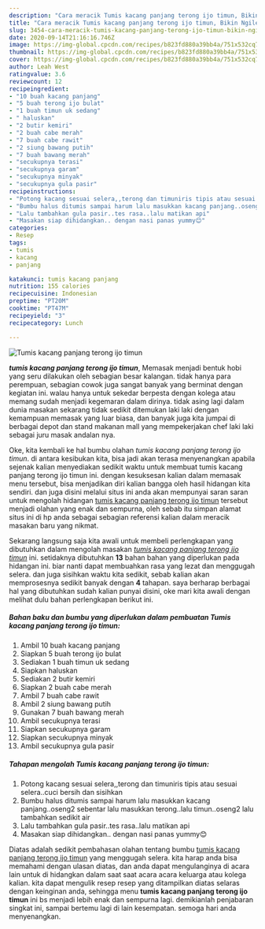 ```yaml
---
description: "Cara meracik Tumis kacang panjang terong ijo timun, Bikin Ngiler"
title: "Cara meracik Tumis kacang panjang terong ijo timun, Bikin Ngiler"
slug: 3454-cara-meracik-tumis-kacang-panjang-terong-ijo-timun-bikin-ngiler
date: 2020-09-14T21:16:16.746Z
image: https://img-global.cpcdn.com/recipes/b823fd880a39bb4a/751x532cq70/tumis-kacang-panjang-terong-ijo-timun-foto-resep-utama.jpg
thumbnail: https://img-global.cpcdn.com/recipes/b823fd880a39bb4a/751x532cq70/tumis-kacang-panjang-terong-ijo-timun-foto-resep-utama.jpg
cover: https://img-global.cpcdn.com/recipes/b823fd880a39bb4a/751x532cq70/tumis-kacang-panjang-terong-ijo-timun-foto-resep-utama.jpg
author: Leah West
ratingvalue: 3.6
reviewcount: 12
recipeingredient:
- "10 buah kacang panjang"
- "5 buah terong ijo bulat"
- "1 buah timun uk sedang"
- " haluskan"
- "2 butir kemiri"
- "2 buah cabe merah"
- "7 buah cabe rawit"
- "2 siung bawang putih"
- "7 buah bawang merah"
- "secukupnya terasi"
- "secukupnya garam"
- "secukupnya minyak"
- "secukupnya gula pasir"
recipeinstructions:
- "Potong kacang sesuai selera,,terong dan timuniris tipis atau sesuai selera..cuci bersih dan sisihkan"
- "Bumbu halus ditumis sampai harum lalu masukkan kacang panjang..oseng2 sebentar lalu masukkan terong..lalu timun..oseng2 lalu tambahkan sedikit air"
- "Lalu tambahkan gula pasir..tes rasa..lalu matikan api"
- "Masakan siap dihidangkan.. dengan nasi panas yummy😊"
categories:
- Resep
tags:
- tumis
- kacang
- panjang

katakunci: tumis kacang panjang 
nutrition: 155 calories
recipecuisine: Indonesian
preptime: "PT20M"
cooktime: "PT47M"
recipeyield: "3"
recipecategory: Lunch

---
```



![Tumis kacang panjang terong ijo timun](https://img-global.cpcdn.com/recipes/b823fd880a39bb4a/751x532cq70/tumis-kacang-panjang-terong-ijo-timun-foto-resep-utama.jpg)

<b><i>tumis kacang panjang terong ijo timun</i></b>, Memasak menjadi bentuk hobi yang seru dilakukan oleh sebagian besar kalangan. tidak hanya para perempuan, sebagian cowok juga sangat banyak yang berminat dengan kegiatan ini. walau hanya untuk sekedar berpesta dengan kolega atau memang sudah menjadi kegemaran dalam dirinya. tidak asing lagi dalam dunia masakan sekarang tidak sedikit ditemukan laki laki dengan kemampuan memasak yang luar biasa, dan banyak juga kita jumpai di berbagai depot dan stand makanan mall yang mempekerjakan chef laki laki sebagai juru masak andalan nya.



Oke, kita kembali ke hal bumbu olahan <i>tumis kacang panjang terong ijo timun</i>. di antara kesibukan kita, bisa jadi akan terasa menyenangkan apabila sejenak kalian menyediakan sedikit waktu untuk membuat tumis kacang panjang terong ijo timun ini. dengan kesuksesan kalian dalam memasak menu tersebut, bisa menjadikan diri kalian bangga oleh hasil hidangan kita sendiri. dan juga disini melalui situs ini anda akan mempunyai saran saran untuk mengolah hidangan <u>tumis kacang panjang terong ijo timun</u> tersebut menjadi olahan yang enak dan sempurna, oleh sebab itu simpan alamat situs ini di hp anda sebagai sebagian referensi kalian dalam meracik masakan baru yang nikmat.


Sekarang langsung saja kita awali untuk membeli perlengkapan yang dibutuhkan dalam mengolah masakan <u><i>tumis kacang panjang terong ijo timun</i></u> ini. setidaknya dibutuhkan <b>13</b> bahan bahan yang diperlukan pada hidangan ini. biar nanti dapat membuahkan rasa yang lezat dan menggugah selera. dan juga sisihkan waktu kita sedikit, sebab kalian akan memprosesnya sedikit banyak dengan <b>4</b> tahapan. saya berharap berbagai hal yang dibutuhkan sudah kalian punyai disini, oke mari kita awali dengan melihat dulu bahan perlengkapan berikut ini.

<!--inarticleads1-->

##### Bahan baku dan bumbu yang diperlukan dalam pembuatan Tumis kacang panjang terong ijo timun:

1. Ambil 10 buah kacang panjang
1. Siapkan 5 buah terong ijo bulat
1. Sediakan 1 buah timun uk sedang
1. Siapkan  haluskan
1. Sediakan 2 butir kemiri
1. Siapkan 2 buah cabe merah
1. Ambil 7 buah cabe rawit
1. Ambil 2 siung bawang putih
1. Gunakan 7 buah bawang merah
1. Ambil secukupnya terasi
1. Siapkan secukupnya garam
1. Siapkan secukupnya minyak
1. Ambil secukupnya gula pasir




<!--inarticleads2-->

##### Tahapan mengolah Tumis kacang panjang terong ijo timun:

1. Potong kacang sesuai selera,,terong dan timuniris tipis atau sesuai selera..cuci bersih dan sisihkan
1. Bumbu halus ditumis sampai harum lalu masukkan kacang panjang..oseng2 sebentar lalu masukkan terong..lalu timun..oseng2 lalu tambahkan sedikit air
1. Lalu tambahkan gula pasir..tes rasa..lalu matikan api
1. Masakan siap dihidangkan.. dengan nasi panas yummy😊




Diatas adalah sedikit pembahasan olahan tentang bumbu <u>tumis kacang panjang terong ijo timun</u> yang menggugah selera. kita harap anda bisa memahami dengan ulasan diatas, dan anda dapat mengulanginya di acara lain untuk di hidangkan dalam saat saat acara acara keluarga atau kolega kalian. kita dapat mengulik resep resep yang ditampilkan diatas selaras dengan keinginan anda, sehingga menu <b>tumis kacang panjang terong ijo timun</b> ini bs menjadi lebih enak dan sempurna lagi. demikianlah penjabaran singkat ini, sampai bertemu lagi di lain kesempatan. semoga hari anda menyenangkan.
